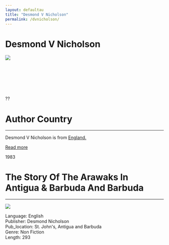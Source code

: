 ```yaml
---
layout: defaultau
title: "Desmond V Nicholson"
permalink: /dvnicholson/
---
```

<!-- partial:index.partial.html -->
<div class="content">
    <h1>Desmond V Nicholson</h1>
    <div class="quote">
        <div><img src="https://www.antiguanice.com/v2/clients/526-image1.jpg" class="logo"></div>
    </div>
    <div class="timeline">
        <div style="padding-bottom:100px;"></div>
        <div class="block">
            <div class="date right"><p class="right"> ?? </p></div>
            <div class="dot"></div>
            <div class="left first">
            <div class="author_country">
                <h1>Author Country</h1><hr>
            <div class="aclocation"> <p>Desmond V Nicholson is from <a href="http://localhost:4000/11">England.</a></p></div>
              <div class="acreadmore">  <a href="#" target="_blank">Read more</a></div>
            </div>
            </div>
        </div>
        <div class="block">
            <div class="date left"><p class="left">1983</p></div>
            <div class="dot"></div>
            <div class="right">
                <h1>The Story Of The Arawaks In Antigua & Barbuda And Barbuda</h1><hr>
                <p><img src="https://books.google.dm/books/content?id=s5JsAAAAMAAJ&printsec=frontcover&img=1&zoom=1&imgtk=AFLRE73jVcuHkAm5Fg1KDU5mF5z8ecPY3sm7W-kP1NSUtp7jN359d7pf1Dulj5tA_GByqeVRKQ7OuARlzHDgE1eNdKaXSVAbncwuXOmYd9nhW5dMkH0o-B4r3PMtpz_lhFwpFDrsUf4b" ></p>
                <p>
                Language: English <br/>
                Publisher: Desmond Nicholson<br/>
                Pub_location: St. John's, Antigua and Barbuda<br/>
                Genre: Non Fiction<br/>
                Length: 293<br/>                   </p>
            </div>
        </div>

</div>
<!-- partial -->
  <script src='https://cdnjs.cloudflare.com/ajax/libs/jquery/3.1.1/jquery.min.js'></script><script  src="assets/js/authorscript.js"></script>
